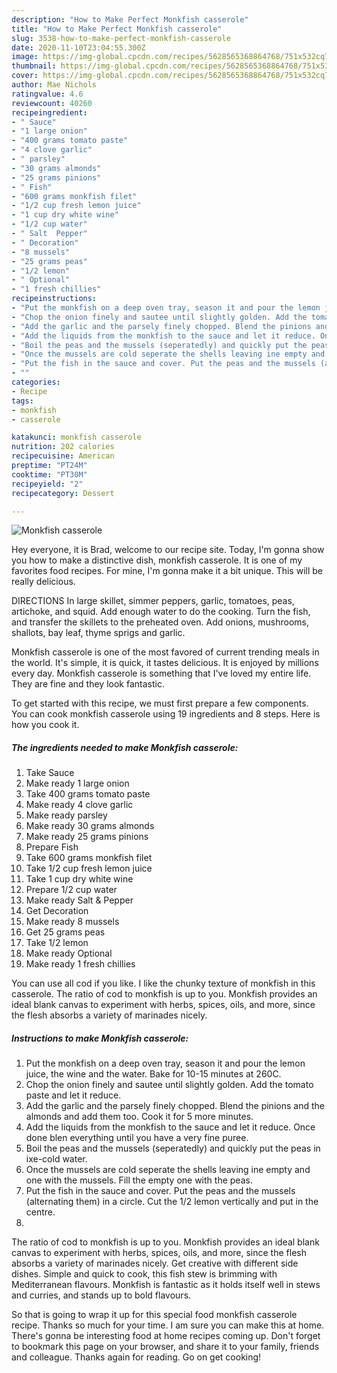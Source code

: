```yaml
---
description: "How to Make Perfect Monkfish casserole"
title: "How to Make Perfect Monkfish casserole"
slug: 3538-how-to-make-perfect-monkfish-casserole
date: 2020-11-10T23:04:55.300Z
image: https://img-global.cpcdn.com/recipes/5628565368864768/751x532cq70/monkfish-casserole-recipe-main-photo.jpg
thumbnail: https://img-global.cpcdn.com/recipes/5628565368864768/751x532cq70/monkfish-casserole-recipe-main-photo.jpg
cover: https://img-global.cpcdn.com/recipes/5628565368864768/751x532cq70/monkfish-casserole-recipe-main-photo.jpg
author: Mae Nichols
ratingvalue: 4.6
reviewcount: 40260
recipeingredient:
- " Sauce"
- "1 large onion"
- "400 grams tomato paste"
- "4 clove garlic"
- " parsley"
- "30 grams almonds"
- "25 grams pinions"
- " Fish"
- "600 grams monkfish filet"
- "1/2 cup fresh lemon juice"
- "1 cup dry white wine"
- "1/2 cup water"
- " Salt  Pepper"
- " Decoration"
- "8 mussels"
- "25 grams peas"
- "1/2 lemon"
- " Optional"
- "1 fresh chillies"
recipeinstructions:
- "Put the monkfish on a deep oven tray, season it and pour the lemon juice, the wine and the water. Bake for 10-15 minutes at 260C."
- "Chop the onion finely and sautee until slightly golden. Add the tomato paste and let it reduce."
- "Add the garlic and the parsely finely chopped. Blend the pinions and the almonds and add them too. Cook it for 5 more minutes."
- "Add the liquids from the monkfish to the sauce and let it reduce. Once done blen everything until you have a very fine puree."
- "Boil the peas and the mussels (seperatedly) and quickly put the peas in ixe-cold water."
- "Once the mussels are cold seperate the shells leaving ine empty and one with the mussels. Fill the empty one with the peas."
- "Put the fish in the sauce and cover. Put the peas and the mussels (alternating them) in a circle. Cut the 1/2 lemon vertically and put in the centre."
- ""
categories:
- Recipe
tags:
- monkfish
- casserole

katakunci: monkfish casserole 
nutrition: 202 calories
recipecuisine: American
preptime: "PT24M"
cooktime: "PT30M"
recipeyield: "2"
recipecategory: Dessert

---
```



![Monkfish casserole](https://img-global.cpcdn.com/recipes/5628565368864768/751x532cq70/monkfish-casserole-recipe-main-photo.jpg)

Hey everyone, it is Brad, welcome to our recipe site. Today, I'm gonna show you how to make a distinctive dish, monkfish casserole. It is one of my favorites food recipes. For mine, I'm gonna make it a bit unique. This will be really delicious.

DIRECTIONS In large skillet, simmer peppers, garlic, tomatoes, peas, artichoke, and squid. Add enough water to do the cooking. Turn the fish, and transfer the skillets to the preheated oven. Add onions, mushrooms, shallots, bay leaf, thyme sprigs and garlic.

Monkfish casserole is one of the most favored of current trending meals in the world. It's simple, it is quick, it tastes delicious. It is enjoyed by millions every day. Monkfish casserole is something that I've loved my entire life. They are fine and they look fantastic.


To get started with this recipe, we must first prepare a few components. You can cook monkfish casserole using 19 ingredients and 8 steps. Here is how you cook it.

<!--inarticleads1-->

##### The ingredients needed to make Monkfish casserole:

1. Take  Sauce
1. Make ready 1 large onion
1. Take 400 grams tomato paste
1. Make ready 4 clove garlic
1. Make ready  parsley
1. Make ready 30 grams almonds
1. Make ready 25 grams pinions
1. Prepare  Fish
1. Take 600 grams monkfish filet
1. Take 1/2 cup fresh lemon juice
1. Take 1 cup dry white wine
1. Prepare 1/2 cup water
1. Make ready  Salt &amp; Pepper
1. Get  Decoration
1. Make ready 8 mussels
1. Get 25 grams peas
1. Take 1/2 lemon
1. Make ready  Optional
1. Make ready 1 fresh chillies


You can use all cod if you like. I like the chunky texture of monkfish in this casserole. The ratio of cod to monkfish is up to you. Monkfish provides an ideal blank canvas to experiment with herbs, spices, oils, and more, since the flesh absorbs a variety of marinades nicely. 

<!--inarticleads2-->

##### Instructions to make Monkfish casserole:

1. Put the monkfish on a deep oven tray, season it and pour the lemon juice, the wine and the water. Bake for 10-15 minutes at 260C.
1. Chop the onion finely and sautee until slightly golden. Add the tomato paste and let it reduce.
1. Add the garlic and the parsely finely chopped. Blend the pinions and the almonds and add them too. Cook it for 5 more minutes.
1. Add the liquids from the monkfish to the sauce and let it reduce. Once done blen everything until you have a very fine puree.
1. Boil the peas and the mussels (seperatedly) and quickly put the peas in ixe-cold water.
1. Once the mussels are cold seperate the shells leaving ine empty and one with the mussels. Fill the empty one with the peas.
1. Put the fish in the sauce and cover. Put the peas and the mussels (alternating them) in a circle. Cut the 1/2 lemon vertically and put in the centre.
1. 


The ratio of cod to monkfish is up to you. Monkfish provides an ideal blank canvas to experiment with herbs, spices, oils, and more, since the flesh absorbs a variety of marinades nicely. Get creative with different side dishes. Simple and quick to cook, this fish stew is brimming with Mediterranean flavours. Monkfish is fantastic as it holds itself well in stews and curries, and stands up to bold flavours. 

So that is going to wrap it up for this special food monkfish casserole recipe. Thanks so much for your time. I am sure you can make this at home. There's gonna be interesting food at home recipes coming up. Don't forget to bookmark this page on your browser, and share it to your family, friends and colleague. Thanks again for reading. Go on get cooking!
